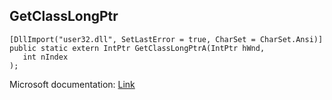 ## GetClassLongPtr

```
[DllImport("user32.dll", SetLastError = true, CharSet = CharSet.Ansi)]
public static extern IntPtr GetClassLongPtrA(IntPtr hWnd,
   int nIndex
);
```

Microsoft documentation: [Link](https://docs.microsoft.com/en-us/windows/win32/api/winuser/nf-winuser-getclasslongptra)
